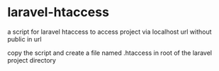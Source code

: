 # laravel-htaccess

a script for laravel htaccess to access project via localhost url without public in url

copy the script and create a file named .htaccess in root of the laravel project directory
